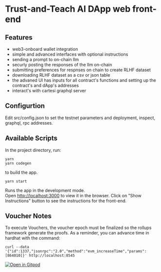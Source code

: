 # Trust-and-Teach AI DApp web front-end

## Features

- web3-onboard wallet integration
- simple and advanced interfaces with optional instructions
- sending a prompt to on-chain llm
- securly posting the responses of the llm on-chain
- submitting preferences for respnses on chain to create RLHF dataset
- downloading RLHF dataset as a csv or json table
- the advaned UI has inputs for all contract's functions and setting up the contract's and dApp's addresses
- interact's with cartesi graphql server

## Configurtion

Edit src/config.json to set the testnet parameters and deployment, inspect, graphql, rpc addresses.

## Available Scripts

In the project directory, run:

```shell
yarn
yarn codegen
```

to build the app.

```shell
yarn start
```

Runs the app in the development mode.\
Open [http://localhost:3000](http://localhost:3000) to view it in the browser.
Click on "Show Instructions" button to see the instructions for the front-end.

## Voucher Notes

To execute Vouchers, the voucher epoch must be finalized so the rollups framework generate the proofs.
As a reminder, you can advance time in hardhat with the command:

```shell
curl --data '{"id":1337,"jsonrpc":"2.0","method":"evm_increaseTime","params":[864010]}' http://localhost:8545
```

[![Open in Gitpod](https://gitpod.io/button/open-in-gitpod.svg)](https://gitpod.io/#https://github.com/lynoferraz/frontend-web-cartesi)

